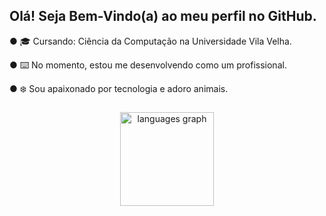 <h2 align="left">Olá! Seja Bem-Vindo(a) ao meu perfil no GitHub.</h2>

<p align="left"> ● 🎓 Cursando: Ciência da Computação na Universidade Vila Velha.</p>
<p align="left"> ● ⌨️ No momento, estou me desenvolvendo como um profissional.</p>
<p align="left"> ● ❄️ Sou apaixonado por tecnologia e adoro animais.</p>

###

<div align="center">
  <img src="https://github-readme-stats.vercel.app/api/top-langs?username=vcoutinho8&locale=en&hide_title=false&layout=compact&card_width=320&langs_count=5&theme=tokyonight&hide_border=false&order=2" height="150" alt="languages graph"  />
</div>

###



